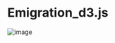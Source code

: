 # Emigration_d3.js
![image](https://user-images.githubusercontent.com/76477545/122541437-36ce7200-d05c-11eb-9e24-a68077b234ab.png)
